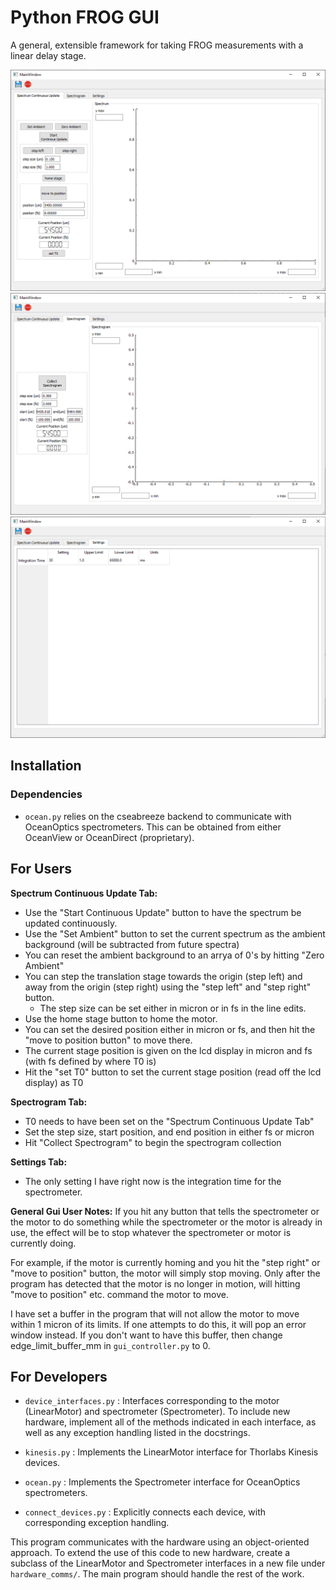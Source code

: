 # Python FROG GUI
A general, extensible framework for taking FROG measurements with a linear delay stage. 

![img.png](assets/readme/img.png) 
![img_1.png](assets/readme/img_1.png)
![img_2.png](assets/readme/img_2.png)

## Installation

### Dependencies
* `ocean.py` relies on the cseabreeze backend to communicate with OceanOptics spectrometers. 
This can be obtained from either OceanView or OceanDirect (proprietary).

## For Users

**Spectrum Continuous Update Tab:**
* Use the "Start Continuous Update" button to have the spectrum be updated continuously.
* Use the "Set Ambient" button to set the current spectrum as the ambient background (will be subtracted from future spectra)
* You can reset the ambient background to an arrya of 0's by hitting "Zero Ambient"
* You can step the translation stage towards the origin (step left) and away from the origin (step right) using the "step left" and "step right" button.
  * The step size can be set either in micron or in fs in the line edits.
* Use the home stage button to home the motor.
* You can set the desired position either in micron or fs, and then hit the "move to position button" to move there.
* The current stage position is given on the lcd display in micron and fs (with fs defined by where T0 is)
* Hit the "set T0" button to set the current stage position (read off the lcd display) as T0

**Spectrogram Tab:**

* T0 needs to have been set on the "Spectrum Continuous Update Tab"
* Set the step size, start position, and end position in either fs or micron
* Hit "Collect Spectrogram" to begin the spectrogram collection

**Settings Tab:**
* The only setting I have right now is the integration time for the spectrometer. 

**General Gui User Notes:**
If you hit any button that tells the spectrometer or the motor to do something while the spectrometer or the motor is already in use, the effect will be to stop whatever the spectrometer or motor is currently doing. 

For example, if the motor is currently homing and you hit the "step right" or "move to position" button, the motor will simply stop moving. Only after the program has detected that the motor is no longer in motion, will hitting "move to position" etc. command the motor to move.

I have set a buffer in the program that will not allow the motor to move within 1 micron of its limits. If one attempts to do this, it will pop an error window instead. If you don't want to have this buffer, then change edge_limit_buffer_mm in `gui_controller.py` to 0. 

## For Developers

* `device_interfaces.py` : Interfaces corresponding to the motor (LinearMotor) and spectrometer (Spectrometer). To include new hardware, implement all of the
methods indicated in each interface, as well as any exception handling listed in the docstrings.

* `kinesis.py` : Implements the LinearMotor interface for Thorlabs Kinesis devices. 

* `ocean.py` : Implements the Spectrometer interface for OceanOptics spectrometers.

* `connect_devices.py` : Explicitly connects each device, with corresponding exception handling.

This program communicates with the hardware using an object-oriented approach. To extend the use of
this code to new hardware, create a subclass of the LinearMotor and Spectrometer interfaces in a new file under `hardware_comms/`. The
main program should handle the rest of the work. 
